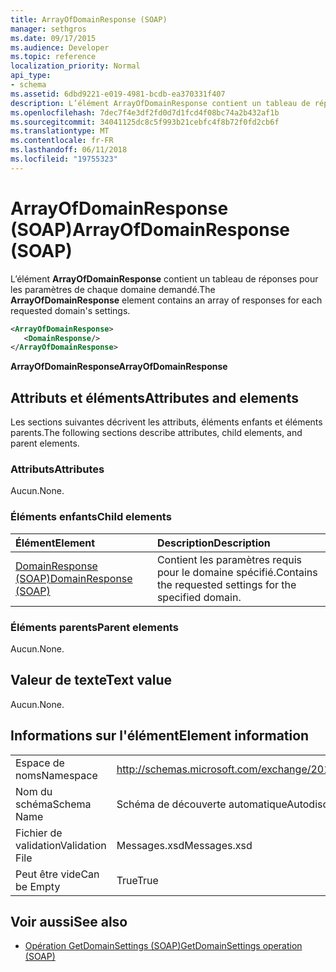 ```yaml
---
title: ArrayOfDomainResponse (SOAP)
manager: sethgros
ms.date: 09/17/2015
ms.audience: Developer
ms.topic: reference
localization_priority: Normal
api_type:
- schema
ms.assetid: 6dbd9221-e019-4981-bcdb-ea370331f407
description: L’élément ArrayOfDomainResponse contient un tableau de réponses pour les paramètres de chaque domaine demandé.
ms.openlocfilehash: 7dec7f4e3df2fd0d7d1fcd4f08bc74a2b432af1b
ms.sourcegitcommit: 34041125dc8c5f993b21cebfc4f8b72f0fd2cb6f
ms.translationtype: MT
ms.contentlocale: fr-FR
ms.lasthandoff: 06/11/2018
ms.locfileid: "19755323"
---
```

# <a name="arrayofdomainresponse-soap"></a><span data-ttu-id="51721-103">ArrayOfDomainResponse (SOAP)</span><span class="sxs-lookup"><span data-stu-id="51721-103">ArrayOfDomainResponse (SOAP)</span></span>

<span data-ttu-id="51721-104">L’élément **ArrayOfDomainResponse** contient un tableau de réponses pour les paramètres de chaque domaine demandé.</span><span class="sxs-lookup"><span data-stu-id="51721-104">The **ArrayOfDomainResponse** element contains an array of responses for each requested domain's settings.</span></span> 
  
```XML
<ArrayOfDomainResponse>
   <DomainResponse/>
</ArrayOfDomainResponse>
```

 <span data-ttu-id="51721-105">**ArrayOfDomainResponse**</span><span class="sxs-lookup"><span data-stu-id="51721-105">**ArrayOfDomainResponse**</span></span>
## <a name="attributes-and-elements"></a><span data-ttu-id="51721-106">Attributs et éléments</span><span class="sxs-lookup"><span data-stu-id="51721-106">Attributes and elements</span></span>

<span data-ttu-id="51721-107">Les sections suivantes décrivent les attributs, éléments enfants et éléments parents.</span><span class="sxs-lookup"><span data-stu-id="51721-107">The following sections describe attributes, child elements, and parent elements.</span></span>
  
### <a name="attributes"></a><span data-ttu-id="51721-108">Attributs</span><span class="sxs-lookup"><span data-stu-id="51721-108">Attributes</span></span>

<span data-ttu-id="51721-109">Aucun.</span><span class="sxs-lookup"><span data-stu-id="51721-109">None.</span></span>
  
### <a name="child-elements"></a><span data-ttu-id="51721-110">Éléments enfants</span><span class="sxs-lookup"><span data-stu-id="51721-110">Child elements</span></span>

|<span data-ttu-id="51721-111">**Élément**</span><span class="sxs-lookup"><span data-stu-id="51721-111">**Element**</span></span>|<span data-ttu-id="51721-112">**Description**</span><span class="sxs-lookup"><span data-stu-id="51721-112">**Description**</span></span>|
|:-----|:-----|
|[<span data-ttu-id="51721-113">DomainResponse (SOAP)</span><span class="sxs-lookup"><span data-stu-id="51721-113">DomainResponse (SOAP)</span></span>](domainresponse-soap.md) <br/> |<span data-ttu-id="51721-114">Contient les paramètres requis pour le domaine spécifié.</span><span class="sxs-lookup"><span data-stu-id="51721-114">Contains the requested settings for the specified domain.</span></span>  <br/> |
   
### <a name="parent-elements"></a><span data-ttu-id="51721-115">Éléments parents</span><span class="sxs-lookup"><span data-stu-id="51721-115">Parent elements</span></span>

<span data-ttu-id="51721-116">Aucun.</span><span class="sxs-lookup"><span data-stu-id="51721-116">None.</span></span>
  
## <a name="text-value"></a><span data-ttu-id="51721-117">Valeur de texte</span><span class="sxs-lookup"><span data-stu-id="51721-117">Text value</span></span>

<span data-ttu-id="51721-118">Aucun.</span><span class="sxs-lookup"><span data-stu-id="51721-118">None.</span></span>
  
## <a name="element-information"></a><span data-ttu-id="51721-119">Informations sur l'élément</span><span class="sxs-lookup"><span data-stu-id="51721-119">Element information</span></span>

|||
|:-----|:-----|
|<span data-ttu-id="51721-120">Espace de noms</span><span class="sxs-lookup"><span data-stu-id="51721-120">Namespace</span></span>  <br/> |http://schemas.microsoft.com/exchange/2010/Autodiscover  <br/> |
|<span data-ttu-id="51721-121">Nom du schéma</span><span class="sxs-lookup"><span data-stu-id="51721-121">Schema Name</span></span>  <br/> |<span data-ttu-id="51721-122">Schéma de découverte automatique</span><span class="sxs-lookup"><span data-stu-id="51721-122">Autodiscover schema</span></span>  <br/> |
|<span data-ttu-id="51721-123">Fichier de validation</span><span class="sxs-lookup"><span data-stu-id="51721-123">Validation File</span></span>  <br/> |<span data-ttu-id="51721-124">Messages.xsd</span><span class="sxs-lookup"><span data-stu-id="51721-124">Messages.xsd</span></span>  <br/> |
|<span data-ttu-id="51721-125">Peut être vide</span><span class="sxs-lookup"><span data-stu-id="51721-125">Can be Empty</span></span>  <br/> |<span data-ttu-id="51721-126">True</span><span class="sxs-lookup"><span data-stu-id="51721-126">True</span></span>  <br/> |
   
## <a name="see-also"></a><span data-ttu-id="51721-127">Voir aussi</span><span class="sxs-lookup"><span data-stu-id="51721-127">See also</span></span>

- [<span data-ttu-id="51721-128">Opération GetDomainSettings (SOAP)</span><span class="sxs-lookup"><span data-stu-id="51721-128">GetDomainSettings operation (SOAP)</span></span>](getdomainsettings-operation-soap.md)

